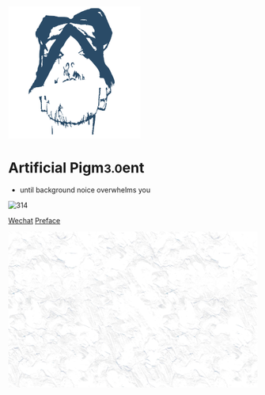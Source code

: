 <div class="animate__animated animate__flipInX"><img src="pic/initialLOGO.svg" alt="logo"></div>

<div class="animate__animated animate__flipInX">

# Artificial Pigm<small>3.0</small>ent

</div>

* until background noice overwhelms you

<!-- - 2018.8 Ver. 1.0
- 2019.5 Ver. 2.0
- 2021.9 Ver. 3.0 🐝 -->

<img src="https://img.shields.io/badge/Paradise Lost-Pigs Exiled-green?logo=Yelp&style=social" alt="314">

[Wechat](https://mp.weixin.qq.com/s/SviNQjNAt1sC5x6bttlnYg)
[Preface](README)

![background](pic/bg-min-2.png)